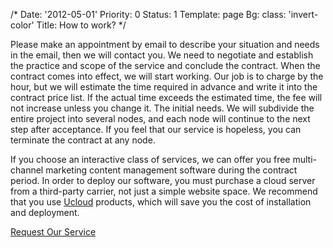 /*
Date: '2012-05-01'
Priority: 0
Status: 1
Template: page
Bg:
  class: 'invert-color'
Title: How to work?
*/
<p>Please make an appointment by email to describe your situation and needs in the email, then we will contact you. We need to negotiate and establish the practice and scope of the service and conclude the contract. When the contract comes into effect, we will start working. Our job is to charge by the hour, but we will estimate the time required in advance and write it into the contract price list. If the actual time exceeds the estimated time, the fee will not increase unless you change it. The initial needs. We will subdivide the entire project into several nodes, and each node will continue to the next step after acceptance. If you feel that our service is hopeless, you can terminate the contract at any node.</p>
<p>If you choose an interactive class of services, we can offer you free multi-channel marketing content management software during the contract period. In order to deploy our software, you must purchase a cloud server from a third-party carrier, not just a simple website space. We recommend that you use <a href="https://ucloud.cn" target="_blank">Ucloud</a> products, which will save you the cost of installation and deployment.</p>
<a class="btn btn-secondary" href="mailto:one@soopro.com">
  Request Our Service
</a>